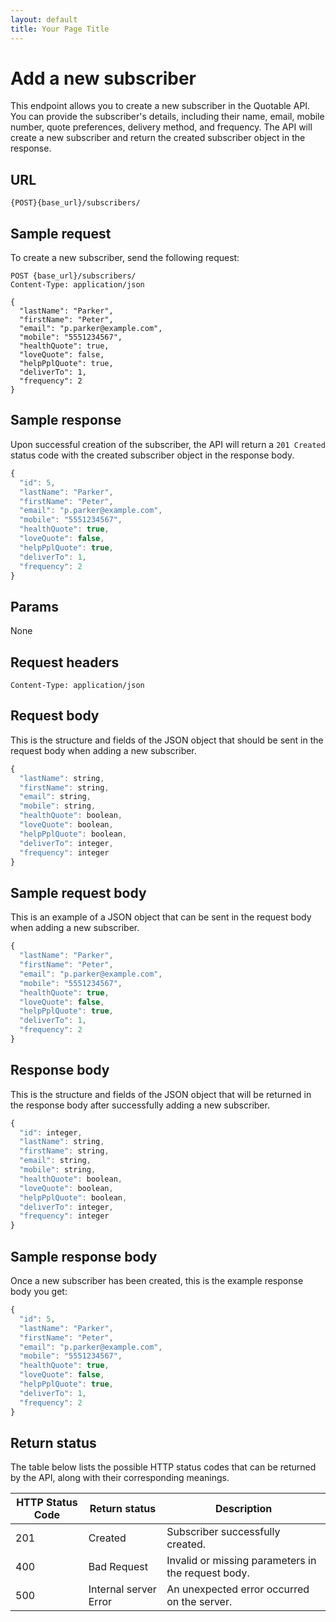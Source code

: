 ```yaml
---
layout: default
title: Your Page Title
---
```


# Add a new subscriber

This endpoint allows you to create a new subscriber in the Quotable API. You can provide the subscriber's details, including their name, email, mobile number, quote preferences, delivery method, and frequency. The API will create a new subscriber and return the created subscriber object in the response.

## URL

```shell
{POST}{base_url}/subscribers/
```

## Sample request

To create a new subscriber, send the following request:

```shell
POST {base_url}/subscribers/
Content-Type: application/json

{
  "lastName": "Parker",
  "firstName": "Peter",
  "email": "p.parker@example.com",
  "mobile": "5551234567",
  "healthQuote": true,
  "loveQuote": false,
  "helpPplQuote": true,
  "deliverTo": 1,
  "frequency": 2
}
```

## Sample response

Upon successful creation of the subscriber, the API will return a `201 Created` status code with the created subscriber object in the response body.

```js
{
  "id": 5,
  "lastName": "Parker",
  "firstName": "Peter",
  "email": "p.parker@example.com",
  "mobile": "5551234567",
  "healthQuote": true,
  "loveQuote": false,
  "helpPplQuote": true,
  "deliverTo": 1,
  "frequency": 2
}
```

## Params

None

## Request headers

```shell
Content-Type: application/json
```

## Request body

This is the structure and fields of the JSON object that should be sent in the request body when adding a new subscriber.

```js
{
  "lastName": string,
  "firstName": string,
  "email": string,
  "mobile": string,
  "healthQuote": boolean,
  "loveQuote": boolean,
  "helpPplQuote": boolean,
  "deliverTo": integer,
  "frequency": integer
}
```

## Sample request body

This is an example of a JSON object that can be sent in the request body when adding a new subscriber.

```js
{
  "lastName": "Parker",
  "firstName": "Peter",
  "email": "p.parker@example.com",
  "mobile": "5551234567",
  "healthQuote": true,
  "loveQuote": false,
  "helpPplQuote": true,
  "deliverTo": 1,
  "frequency": 2
}
```

## Response body

This is the structure and fields of the JSON object that will be returned in the response body after successfully adding a new subscriber.

```js
{
  "id": integer,
  "lastName": string,
  "firstName": string,
  "email": string,
  "mobile": string,
  "healthQuote": boolean,
  "loveQuote": boolean,
  "helpPplQuote": boolean,
  "deliverTo": integer,
  "frequency": integer
}
```

## Sample response body

Once a new subscriber has been created, this is the example response body you get:

```js
{
  "id": 5,
  "lastName": "Parker",
  "firstName": "Peter",
  "email": "p.parker@example.com",
  "mobile": "5551234567",
  "healthQuote": true,
  "loveQuote": false,
  "helpPplQuote": true,
  "deliverTo": 1,
  "frequency": 2
}
```

## Return status

The table below lists the possible HTTP status codes that can be returned by the API, along with their corresponding meanings.

| HTTP Status Code | Return status | Description |
| ------------- | ----------- | ----------- |
| 201 | Created | Subscriber successfully created. |
| 400 | Bad Request | Invalid or missing parameters in the request body. |
| 500 | Internal server Error | An unexpected error occurred on the server. |
